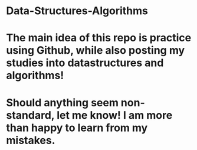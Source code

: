# Data-Structures-Algorithms
# The main idea of this repo is practice using Github, while also posting my studies into datastructures and algorithms!

# Should anything seem non-standard, let me know! I am more than happy to learn from my mistakes.
